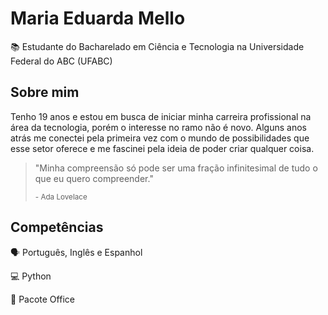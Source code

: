 # Maria Eduarda Mello
:books: Estudante do Bacharelado em Ciência e Tecnologia na Universidade Federal do ABC (UFABC)

## Sobre mim
Tenho 19 anos e estou em busca de iniciar minha carreira profissional na área da tecnologia, porém o interesse no ramo não é novo. Alguns anos atrás me conectei pela primeira vez com o mundo de possibilidades que esse setor oferece e me fascinei pela ideia de poder criar qualquer coisa. 

> "Minha compreensão só pode ser uma fração infinitesimal de tudo o que eu quero compreender."
> 
> <sub>- Ada Lovelace</sub>

## Competências
🗣 Português, Inglês e Espanhol

💻 Python

💼 Pacote Office
